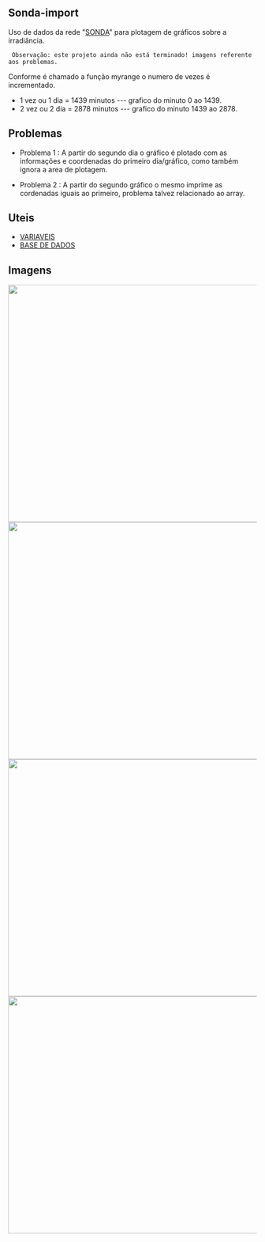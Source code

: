 ## Sonda-import
Uso de dados da rede "[SONDA](http://sonda.ccst.inpe.br/)" para plotagem de gráficos sobre a irradiância.

``` Observação: este projeto ainda não está terminado! imagens referente aos problemas.```

Conforme é chamado a função myrange o numero de vezes é incrementado.
* 1 vez ou 1 dia = 1439 minutos --- grafico do minuto 0 ao 1439.
* 2 vez ou 2 dia = 2878 minutos --- grafico do minuto 1439 ao 2878.

## Problemas
* Problema 1 : A partir do segundo dia o gráfico é plotado com as informações e coordenadas do primeiro dia/gráfico, como também ignora a area de plotagem.

* Problema 2 : A partir do segundo gráfico o mesmo imprime as cordenadas iguais ao primeiro, problema talvez relacionado ao array.

## Uteis
* [VARIAVEIS](http://sonda.ccst.inpe.br/infos/variaveis.html)
* [BASE DE DADOS](http://sonda.ccst.inpe.br/basedados/index.html)

## Imagens
 <img width="640" height="480" src="https://raw.githubusercontent.com/LuizFelipeNeves/Sonda-import/master/Figure_0.png">
 <img width="640" height="480" src="https://raw.githubusercontent.com/LuizFelipeNeves/Sonda-import/master/Figure_1.png">
 <img width="640" height="480" src="https://raw.githubusercontent.com/LuizFelipeNeves/Sonda-import/master/Figure_2.png">
 <img width="640" height="480" src="https://raw.githubusercontent.com/LuizFelipeNeves/Sonda-import/master/Figure_3.png">
